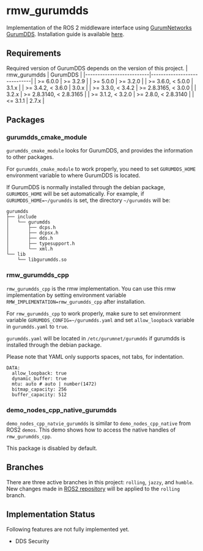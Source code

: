 # rmw_gurumdds
Implementation of the ROS 2 middleware interface using [GurumNetworks GurumDDS](https://www.gurum.cc/index_eng).
Installation guide is available [here](https://docs.ros.org/en/humble/Installation/DDS-Implementations/Working-with-GurumNetworks-GurumDDS.html).

## Requirements
Required version of GurumDDS depends on the version of this project.
| rmw_gurumdds             | GurumDDS                    |
|--------------------------|-----------------------------|
| >= 6.0.0                 | >= 3.2.9                    |
| >= 5.0.0                 | >= 3.2.0                    |
| >= 3.6.0, < 5.0.0        | 3.1.x                       |
| >= 3.4.2, < 3.6.0        | 3.0.x                       |
| >= 3.3.0, < 3.4.2        | >= 2.8.3165, < 3.0.0        |
| 3.2.x                    | >= 2.8.3140, < 2.8.3165     |
| >= 3.1.2, < 3.2.0        | >= 2.8.0, < 2.8.3140        |
| <= 3.1.1                 | 2.7.x                       |

## Packages
### gurumdds_cmake_module
`gurumdds_cmake_module` looks for GurumDDS, and provides the information to other packages.

For `gurumdds_cmake_module` to work properly, you need to set `GURUMDDS_HOME` environment variable to where GurumDDS is located.

If GurumDDS is normally installed through the debian package, `GURUMDDS_HOME` will be set automatically.
For example, if `GURUMDDS_HOME=~/gurumdds` is set, the directory `~/gurumdds` will be:
```
gurumdds
├── include
│   └── gurumdds
│       ├── dcps.h
│       ├── dcpsx.h
│       ├── dds.h
│       ├── typesupport.h
│       └── xml.h
└── lib
    └── libgurumdds.so
```

### rmw_gurumdds_cpp
`rmw_gurumdds_cpp` is the rmw implementation. You can use this rmw implementation by setting environment variable `RMW_IMPLEMENTATION=rmw_gurumdds_cpp` after installation.

For `rmw_gurumdds_cpp` to work properly, make sure to set environment variable `GURUMDDS_CONFIG=~/gurumdds.yaml` and set `allow_loopback` variable in `gurumdds.yaml` to `true`.

`gurumdds.yaml` will be located in `/etc/gurumnet/gurumdds` if gurumdds is installed through the debian package.

Please note that YAML only supports spaces, not tabs, for indentation.
```
DATA:
  allow_loopback: true
  dynamic_buffer: true
  mtu: auto # auto | number(1472)
  bitmap_capacity: 256
  buffer_capacity: 512
```

### demo_nodes_cpp_native_gurumdds
`demo_nodes_cpp_natvie_gurumdds` is similar to `demo_nodes_cpp_native` from ROS2 `demos`. This demo shows how to access the native handles of `rmw_gurumdds_cpp`.

This package is disabled by default.

## Branches
There are three active branches in this project: `rolling`, `jazzy`, and `humble`.
New changes made in [ROS2 repository](https://github.com/ros2) will be applied to the `rolling` branch.

## Implementation Status
Following features are not fully implemented yet.
- DDS Security
